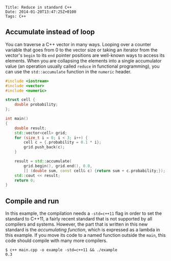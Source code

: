     Title: Reduce in standard C++
    Date: 2014-01-20T13:47:25Z+0100
    Tags: C++

## Accumulate instead of loop

You can traverse a C++ vector in many ways. Looping over a counter variable
that goes from 0 to the vector size or taking an iterator from the vector's
`begin` to its `end` pointer positions are well-known ways to access its
elements. When you are collapsing the elements into a single accumulator value
(an operation usually called `reduce` in functional programming), you can use
the `std::accumulate` function in the `numeric` header.

<!-- more -->


```c++
#include <iostream>
#include <vector>
#include <numeric>

struct cell {
    double probability;
};

int main()
{
    double result;
    std::vector<cell> grid;
    for (size_t i = 0; i < 3; i++) {
        cell c = {.probability = 0.1 * i};
        grid.push_back(c);
    }

    result = std::accumulate(
        grid.begin(), grid.end(), 0.0,
        [] (double sum, const cell& c) {return sum + c.probability;});
    std::cout << result;
    return 0;
}
```

## Compile and run

In this example, the compilation needs a `-std=c++11` flag in order to set the
standard to C++11, a fairly recent standard that is not supported by all
compilers and systems. However, the part that is written in this new standard
is the *accumulating function*, which is expressed as a lambda in this example.
If you move its code to a named function outside the `main`, this code should
compile with many more compilers.

```console
$ c++ main.cpp -o example -std=c++11 && ./example
0.3
```
